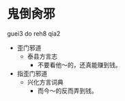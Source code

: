 



# 鬼倒肏邪
guei3 do reh8 qia2
+ 歪门邪道
  * 泰县方言志
    - 不要看他～的，还真能赚到钱。
+ 指歪门邪道
  * 兴化方言词典
    - 而今～的反而弄到钱。
